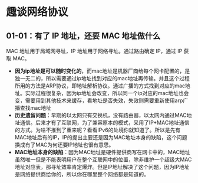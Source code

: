 # 趣谈网络协议

## 01-01：有了 IP 地址，还要 MAC 地址做什么

MAC 地址用于局域网寻址，IP 地址用于网络寻址。通过路由确定 IP，通过 IP 获取 MAC。

- **因为ip地址是可以随时变化的**，而mac地址是机器厂商给每个网卡配置的，是独一无二的，所以需要通过ip地址找到对应的mac地址再传输。并且这个过程所用的方法是ARP协议，即地址解析协议。通过广播的方式找到对应的mac地址。实际过程很复杂，因为ip地址会改变，所以同一个ip对应的mac地址也会变，需要用到其他技术来缓存，看地址是否失效，失效则需要重新使用arp广播查找mac地址
- **历史遗留问题**：早期的以太网只有交换机，没有路由器，以太网内通过MAC地址通信。后来才有了互联网，为了兼容原本的模式，采用了IP+MAC地址通信的方式。为啥不推到了重来呢？看看IPv6的处境你就知道了。所以是先有MAC地址后有的IP，IP的提出主要还是因为MAC地址本身的缺陷，这个问题换成有了MAC为何还要IP地址也很有意思。
- **MAC地址本身的缺陷**：因为MAC地址是硬件提供商写在网卡中的，MAC地址虽然唯一但是不能表明用户在整个互联网中的位置，除非维护一个超级大MAC地址对应表，那寻址效率肯定爆炸。但是IP地址解决了这个问题，因为IP地址是网络提供商给你的，所以你在哪里整个网络都是知道的。
